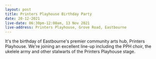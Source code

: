 ```yaml
---
layout: post
title: Printers Playhouse Birthday Party
date: 20-12-2021
live-date: 06:30pm-12:00am, 13 Nov 2021
live-address: Printers Playhouse, Grove Road, Eastbourne
---
```


It's the birthday of Eastbourne's premier community arts hub, Printers Playhouse. We're joining an excellent line-up including the PPH choir, the ukelele army and other stalwarts of the Printers Playhouse stage. 
